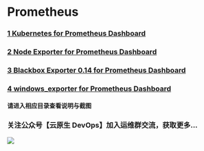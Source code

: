 # Prometheus
### [1 Kubernetes for Prometheus Dashboard](https://github.com/starsliao/Prometheus/tree/master/kubernetes)
### [2 Node Exporter for Prometheus Dashboard](https://github.com/starsliao/Prometheus/tree/master/node_exporter)
### [3 Blackbox Exporter 0.14 for Prometheus Dashboard](https://github.com/starsliao/Prometheus/tree/master/blackbox_exporter)
### [4 windows_exporter for Prometheus Dashboard](https://github.com/starsliao/Prometheus/tree/master/windows_exporter)

#### 请进入相应目录查看说明与截图

### 关注公众号【**云原生 DevOps**】加入运维群交流，获取更多...
![](https://github.com/starsliao/Prometheus/blob/master/qr.jpg)
